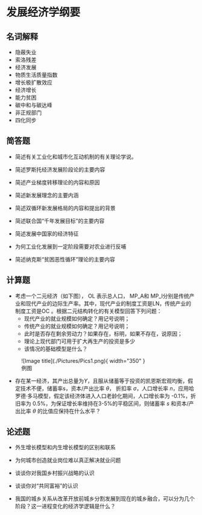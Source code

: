 # 发展经济学纲要


## 名词解释

- 隐蔽失业
- 索洛残差
- 经济发展
- 物质生活质量指数
- 增长极扩散效应
- 经济增长
- 能力贫困
- 碳中和与碳达峰
- 非正规部门
- 四化同步


## 简答题


- 简述有关工业化和城市化互动机制的有关理论学说。

- 简述罗斯托经济发展阶段论的主要内容

- 简述产业梯度转移理论的内容和原因

- 简述新发展理念的主要内涵

- 简述双循环新发展格局的内容和提出的背景

- 简述联合国“千年发展目标”的主要内容

- 简述发展中国家的经济特征

- 为何工业化发展到一定阶段需要对农业进行反哺

- 简述纳克斯“贫困恶性循环”理论的主要内容

## 计算题

- 考虑一个二元经济（如下图）， OL 表示总人口， MP_A和 MP_I分别是传统产业和现代产业的边际生产率。其中，现代产业的制度工资是LN，传统产业的制度工资是OC 。根据二元结构转化的有关模型回答下列问题：
    - 现代产业的就业规模如何确定？用记号说明；
    - 传统产业的就业规模如何确定？用记号说明；
    - 此时是否存在剩余劳动力？如果存在，标明，如果不存在，说原因；
    - 理论上现代部门可用于扩大再生产的投资是多少
    - 该情况的基础模型是什么？


<figure markdown>
  ![Image title](./Pictures/Pics1.png){ width="350" }
  <figcaption>例图</figcaption>
</figure>



- 存在某一经济，其产出总量为$Y$，且服从储蓄等于投资的凯恩斯宏观均衡，假定技术不便，储蓄率s，资本/产出比率 $\theta$， 折扣率 $\sigma$，人口增长率 $n$，应用哈罗德·多马模型，假定该经济体进入人口老龄化期间，人口增长率为 -0.1%，折旧率为 0.5%，为保证增长率维持在3-5%的平稳区间，则储蓄率 $s$ 和资本/产出比率 $\theta$ 的比值应保持在什么水平？


## 论述题

- 外生增长模型和内生增长模型的区别和联系

- 为何城市创造就业岗位难以真正解决就业问题

- 谈谈你对我国乡村振兴战略的认识

- 谈谈你对“共同富裕”的认识

- 我国的城乡关系从改革开放前城乡分割发展到现在的城乡融合，可以分为几个阶段？这一进程变化的经济学逻辑是什么？